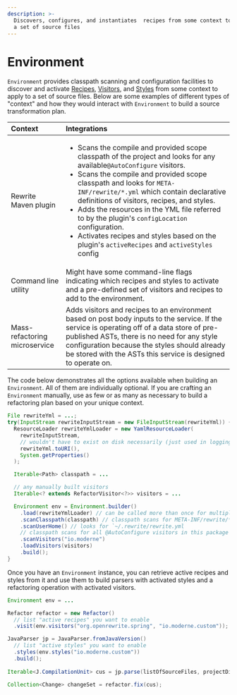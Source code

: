```yaml
---
description: >-
  Discovers, configures, and instantiates  recipes from some context to apply to
  a set of source files
---
```


# Environment

`Environment` provides classpath scanning and configuration facilities to discover and activate [Recipes](recipes.md), [Visitors](visitors.md), and [Styles](styles.md) from some context to apply to a set of source files. Below are some examples of different types of "context" and how they would interact with `Environment` to build a source transformation plan.

<table>
  <thead>
    <tr>
      <th style="text-align:left">Context</th>
      <th style="text-align:left">Integrations</th>
    </tr>
  </thead>
  <tbody>
    <tr>
      <td style="text-align:left">Rewrite Maven plugin</td>
      <td style="text-align:left">
        <ul>
          <li>Scans the compile and provided scope classpath of the project and looks
            for any available<code>@AutoConfigure</code> visitors.</li>
          <li>Scans the compile and provided scope classpath and looks for <code>META-INF/rewrite/*.yml</code> which
            contain declarative definitions of visitors, recipes, and styles.</li>
          <li>Adds the resources in the YML file referred to by the plugin&apos;s <code>configLocation</code> configuration.</li>
          <li>Activates recipes and styles based on the plugin&apos;s <code>activeRecipes</code> and <code>activeStyles</code> config</li>
        </ul>
      </td>
    </tr>
    <tr>
      <td style="text-align:left">Command line utility</td>
      <td style="text-align:left">Might have some command-line flags indicating which recipes and styles
        to activate and a pre-defined set of visitors and recipes to add to the
        environment.</td>
    </tr>
    <tr>
      <td style="text-align:left">Mass-refactoring microservice</td>
      <td style="text-align:left">Adds visitors and recipes to an environment based on post body inputs
        to the service. If the service is operating off of a data store of pre-published
        ASTs, there is no need for any style configuration because the styles should
        already be stored with the ASTs this service is designed to operate on.</td>
    </tr>
  </tbody>
</table>

The code below demonstrates all the options available when building an `Environment`. All of them are individually optional. If you are crafting an `Environment` manually, use as few or as many as necessary to build a refactoring plan based on your unique context.

```java
File rewriteYml = ...;
try(InputStream rewriteInputStream = new FileInputStream(rewriteYml)) {
  ResourceLoader rewriteYmlLoader = new YamlResourceLoader(
    rewriteInputStream,
    // wouldn't have to exist on disk necessarily (just used in logging)
    rewriteYml.toURI(),
    System.getProperties()
  );

  Iterable<Path> classpath = ...

  // any manually built visitors
  Iterable<? extends RefactorVisitor<?>> visitors = ...

  Environment env = Environment.builder()
    .load(rewriteYmlLoader) // can be called more than once for multiple files
    .scanClasspath(classpath) // classpath scans for META-INF/rewrite/*.yml
    .scanUserHome() // looks for `~/.rewrite/rewrite.yml
    // classpath scans for all @AutoConfigure visitors in this package
    .scanVisitors("io.moderne")
    .loadVisitors(visitors)
    .build();
}
```

Once you have an `Environment` instance, you can retrieve active recipes and styles from it and use them to build parsers with activated styles and a refactoring operation with activated visitors.

```java
Environment env = ...

Refactor refactor = new Refactor()
  // list "active recipes" you want to enable
  .visit(env.visitors("org.openrewrite.spring", "io.moderne.custom"));

JavaParser jp = JavaParser.fromJavaVersion()
  // list "active styles" you want to enable
  .styles(env.styles("io.moderne.custom"))
  .build();
  
Iterable<J.CompilationUnit> cus = jp.parse(listOfSourceFiles, projectDir);

Collection<Change> changeSet = refactor.fix(cus);
```

